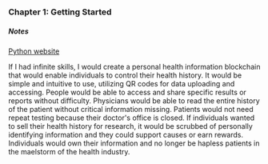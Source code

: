 ### Chapter 1: Getting Started
##### Notes
[Python website](https://www.python.org/)

If I had infinite skills, I would create a personal health information blockchain that would enable individuals to control their health history. It would be simple and intuitive to use, utilizing QR codes for data uploading and accessing. People would be able to access and share specific results or reports without difficulty. Physicians would be able to read the entire history of the patient without critical information missing. Patients would not need repeat testing because their doctor's office is closed. If individuals wanted to sell their health history for research, it would be scrubbed of personally identifying information and they could support causes or earn rewards. Individuals would own their information and no longer be hapless patients in the maelstorm of the health industry. 
